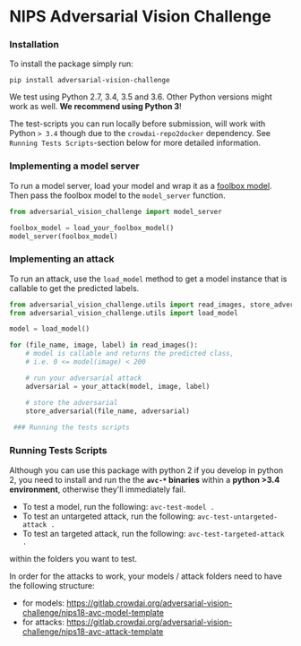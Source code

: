 # NIPS Adversarial Vision Challenge

### Installation

To install the package simply run:

`pip install adversarial-vision-challenge`

We test using Python 2.7, 3.4, 3.5 and 3.6. 
Other Python versions might work as well. 
**We recommend using Python 3**!

The test-scripts you can run locally before submission, will work with Python `> 3.4` though due to the `crowdai-repo2docker` dependency. See `Running Tests Scripts`-section below for more detailed information.


### Implementing a model server

To run a model server, load your model and wrap it as a [foolbox model](https://foolbox.readthedocs.io/en/latest/modules/models.html).
Then pass the foolbox model to the `model_server` function.

```python
from adversarial_vision_challenge import model_server

foolbox_model = load_your_foolbox_model()
model_server(foolbox_model)
```

### Implementing an attack

To run an attack, use the `load_model` method to get a model instance that is callable to get the predicted labels.

```python
from adversarial_vision_challenge.utils import read_images, store_adversarial
from adversarial_vision_challenge.utils import load_model

model = load_model()

for (file_name, image, label) in read_images():
    # model is callable and returns the predicted class,
    # i.e. 0 <= model(image) < 200

    # run your adversarial attack
    adversarial = your_attack(model, image, label)

    # store the adversarial
    store_adversarial(file_name, adversarial)
    
 ### Running the tests scripts
```

### Running Tests Scripts

Although you can use this package with python 2 if you develop in python 2, 
you need to install and run the the **`avc-*` binaries** within a **python >3.4 environment**, otherwise they'll immediately fail.  

- To test a model, run the following: `avc-test-model .`
- To test an untargeted attack, run the following: `avc-test-untargeted-attack .`
- To test an targeted attack, run the following: `avc-test-targeted-attack .`

within the folders you want to test.

In order for the attacks to work, your models / attack folders need to have the following structure:
- for models: https://gitlab.crowdai.org/adversarial-vision-challenge/nips18-avc-model-template
- for attacks: https://gitlab.crowdai.org/adversarial-vision-challenge/nips18-avc-attack-template

